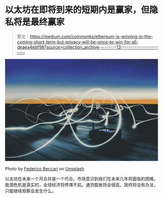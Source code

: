 # 以太坊在即将到来的短期内是赢家，但隐私将是最终赢家

> 原文：<https://medium.com/coinmonks/ethereum-is-winning-in-the-coming-short-term-but-privacy-will-be-once-to-win-for-all-deaea4ebf98?source=collection_archive---------13----------------------->

![](img/a56df8df209fa7c52407138cf2c3e79b.png)

Photo by [Federico Beccari](https://unsplash.com/@federize?utm_source=medium&utm_medium=referral) on [Unsplash](https://unsplash.com?utm_source=medium&utm_medium=referral)

以太坊在未来一个月合并是一个巧合。市场意识到我们在未来几年将面临的困难。能源危机是真实的，全球经济将停滞不前。通货膨胀将会很高，政府将没有办法，只能继续观察会发生什么。